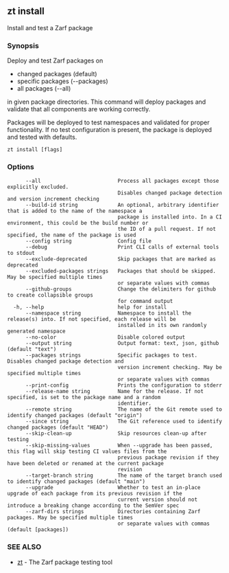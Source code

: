 ## zt install

Install and test a Zarf package

### Synopsis

Deploy and test Zarf packages on

* changed packages (default)
* specific packages (--packages)
* all packages (--all)

in given package directories. This command will deploy packages
and validate that all components are working correctly.

Packages will be deployed to test namespaces and validated
for proper functionality. If no test configuration is present,
the package is deployed and tested with defaults.

```
zt install [flags]
```

### Options

```
      --all                         Process all packages except those explicitly excluded.
                                    Disables changed package detection and version increment checking
      --build-id string             An optional, arbitrary identifier that is added to the name of the namespace a
                                    package is installed into. In a CI environment, this could be the build number or
                                    the ID of a pull request. If not specified, the name of the package is used
      --config string               Config file
      --debug                       Print CLI calls of external tools to stdout
      --exclude-deprecated          Skip packages that are marked as deprecated
      --excluded-packages strings   Packages that should be skipped. May be specified multiple times
                                    or separate values with commas
      --github-groups               Change the delimiters for github to create collapsible groups
                                    for command output
  -h, --help                        help for install
      --namespace string            Namespace to install the release(s) into. If not specified, each release will be
                                    installed in its own randomly generated namespace
      --no-color                    Disable colored output
      --output string               Output format: text, json, github (default "text")
      --packages strings            Specific packages to test. Disables changed package detection and
                                    version increment checking. May be specified multiple times
                                    or separate values with commas
      --print-config                Prints the configuration to stderr
      --release-name string         Name for the release. If not specified, is set to the package name and a random 
                                    identifier.
      --remote string               The name of the Git remote used to identify changed packages (default "origin")
      --since string                The Git reference used to identify changed packages (default "HEAD")
      --skip-clean-up               Skip resources clean-up after testing
      --skip-missing-values         When --upgrade has been passed, this flag will skip testing CI values files from the
                                    previous package revision if they have been deleted or renamed at the current package
                                    revision
      --target-branch string        The name of the target branch used to identify changed packages (default "main")
      --upgrade                     Whether to test an in-place upgrade of each package from its previous revision if the
                                    current version should not introduce a breaking change according to the SemVer spec
      --zarf-dirs strings           Directories containing Zarf packages. May be specified multiple times
                                    or separate values with commas (default [packages])
```

### SEE ALSO

* [zt](zt.md)	 - The Zarf package testing tool

